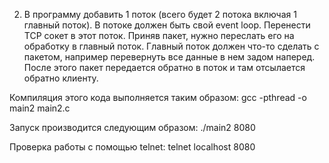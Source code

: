 2) В программу добавить 1 поток (всего будет 2 потока включая 1 главный
поток).
В потоке должен быть свой event loop. Перенести TCP сокет в этот поток.
Приняв пакет, нужно переслать его на обработку в главный поток.
Главный поток должен что-то сделать с пакетом, например перевернуть все
данные в нем задом наперед.
После этого пакет передается обратно в поток и там отсылается обратно
клиенту.

Компиляция этого кода выполняется таким образом:
gcc -pthread -o main2 main2.c

Запуск производится следующим образом:
./main2 8080

Проверка работы с помощью telnet:
telnet localhost 8080
